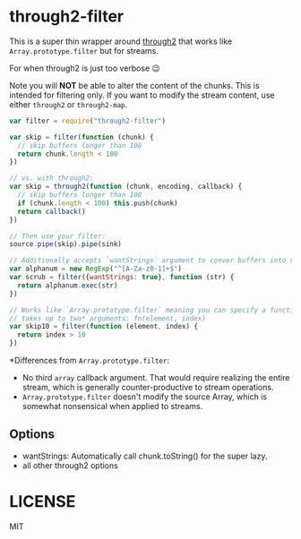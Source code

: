 through2-filter
===============

This is a super thin wrapper around [through2](http://npm.im/through2) that works like `Array.prototype.filter` but for streams.

For when through2 is just too verbose :wink:

Note you will **NOT** be able to alter the content of the chunks. This is intended for filtering only. If you want to modify the stream content, use either `through2` or `through2-map`.

```js
var filter = require("through2-filter")

var skip = filter(function (chunk) {
  // skip buffers longer than 100
  return chunk.length < 100
})

// vs. with through2:
var skip = through2(function (chunk, encoding, callback) {
  // skip buffers longer than 100
  if (chunk.length < 100) this.push(chunk)
  return callback()
})

// Then use your filter:
source.pipe(skip).pipe(sink)

// Additionally accepts `wantStrings` argument to conver buffers into strings
var alphanum = new RegExp("^[A-Za-z0-1]+$")
var scrub = filter({wantStrings: true}, function (str) {
  return alphanum.exec(str)
})

// Works like `Array.prototype.filter` meaning you can specify a function that
// takes up to two* arguments: fn(element, index)
var skip10 = filter(function (element, index) {
  return index > 10
})
```

*Differences from `Array.prototype.filter`:
  * No third `array` callback argument. That would require realizing the entire stream, which is generally counter-productive to stream operations.
  * `Array.prototype.filter` doesn't modify the source Array, which is somewhat nonsensical when applied to streams.

Options
-------

  * wantStrings: Automatically call chunk.toString() for the super lazy.
  * all other through2 options

LICENSE
=======

MIT